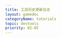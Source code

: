 ```yaml
---
title: 工具历史更新日志
layout: gamedoc
categoryName: tutorials
topic: devtools
priority: 02-05
---
```


<!-- md game/tutorials/devtools/_uplog/tool.md -->
<!-- md game/tutorials/devtools/_uplog/compile.md -->
